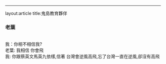 ---
layout:article
title:鬼島教育夥伴


### 老葉
<br>我：你相不相信我?<br> 
老葉: 我相信 你會飛<br> 
我: 你跟蔡英文馬英九依樣,信著 台灣會逆風高飛,忘了台灣一直在逆風,卻沒有高飛<br>
